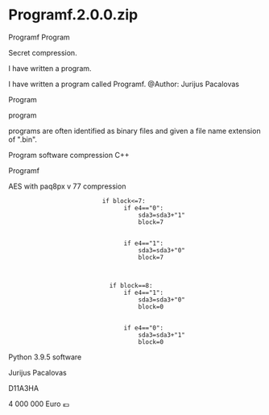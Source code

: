 # Programf.2.0.0.zip
Programf
Program

Secret compression.

I have written a program.

I have written a program called Programf. @Author: Jurijus Pacalovas

Program

program

programs are often identified as binary files and given a file name extension of ".bin".

Program software compression C++

Programf

AES with paq8px v 77 compression

                              if block<=7:
                                    if e4=="0":
                                        sda3=sda3+"1"
                                        block=7
                                    

                                    if e4=="1":
                                        sda3=sda3+"0"
                                        block=7

                                    
                                        
                                if block==8:
                                    if e4=="1":
                                        sda3=sda3+"0"
                                        block=0
                                    
                                        
                                    if e4=="0":
                                        sda3=sda3+"1"
                                        block=0
Python 3.9.5 software

Jurijus Pacalovas

D11A3HA

4 000 000 Euro 💶
